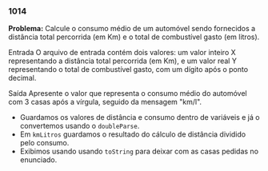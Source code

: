 ### 1014
**Problema:** Calcule o consumo médio de um automóvel sendo fornecidos a distância total percorrida (em Km) e o total de combustível gasto (em litros).

Entrada
O arquivo de entrada contém dois valores: um valor inteiro X representando a distância total percorrida (em Km), e um valor real Y representando o total de combustível gasto, com um dígito após o ponto decimal.

Saída
Apresente o valor que representa o consumo médio do automóvel com 3 casas após a vírgula, seguido da mensagem "km/l".

- Guardamos os valores de distância e consumo dentro de variáveis e já o convertemos usando o `doubleParse`.
- Em `kmLitros` guardamos o resultado do cálculo de distância dividido pelo consumo.
- Exibimos usando usando `toString` para deixar com as casas pedidas no enunciado.